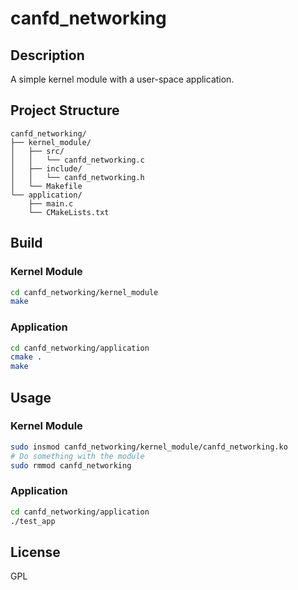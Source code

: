 # canfd_networking

## Description
A simple kernel module with a user-space application.

## Project Structure
```
canfd_networking/
├── kernel_module/
│   ├── src/
│   │   └── canfd_networking.c
│   ├── include/
│   │   └── canfd_networking.h
│   └── Makefile
└── application/
    ├── main.c
    └── CMakeLists.txt
```

## Build

### Kernel Module
```bash
cd canfd_networking/kernel_module
make
```

### Application
```bash
cd canfd_networking/application
cmake .
make
```

## Usage

### Kernel Module
```bash
sudo insmod canfd_networking/kernel_module/canfd_networking.ko
# Do something with the module
sudo rmmod canfd_networking
```

### Application
```bash
cd canfd_networking/application
./test_app
```

## License
GPL
